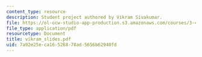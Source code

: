 ```yaml
---
content_type: resource
description: Student project authored by Vikram Sivakumar.
file: https://ol-ocw-studio-app-production.s3.amazonaws.com/courses/3-45-magnetic-materials-spring-2004/7a92e25eca16526878ad5656b62940fd_vikram_slides.pdf
file_type: application/pdf
resourcetype: Document
title: vikram_slides.pdf
uid: 7a92e25e-ca16-5268-78ad-5656b62940fd
---
```

